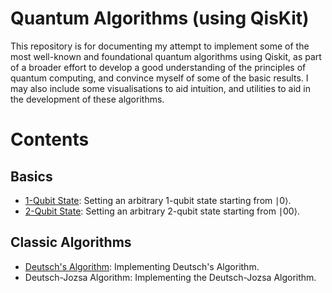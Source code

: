 # Quantum Algorithms (using QisKit)

This repository is for documenting my attempt to implement some of the most well-known and foundational quantum algorithms using Qiskit, as part of a broader effort to develop a good understanding of the principles of quantum computing, and convince myself of some of the basic results. I may also include some visualisations to aid intuition, and utilities to aid in the development of these algorithms.

# Contents

## Basics

- [1-Qubit State](0_basics/0_1-qubit-state.py): Setting an arbitrary 1-qubit state starting from ∣0⟩.
- [2-Qubit State](0_basics/1_2-qubit-state.py): Setting an arbitrary 2-qubit state starting from ∣00⟩.

## Classic Algorithms

- [Deutsch's Algorithm](1_classic_algorithms/0_deutsch.py): Implementing Deutsch's Algorithm.
- Deutsch-Jozsa Algorithm: Implementing the Deutsch-Jozsa Algorithm.